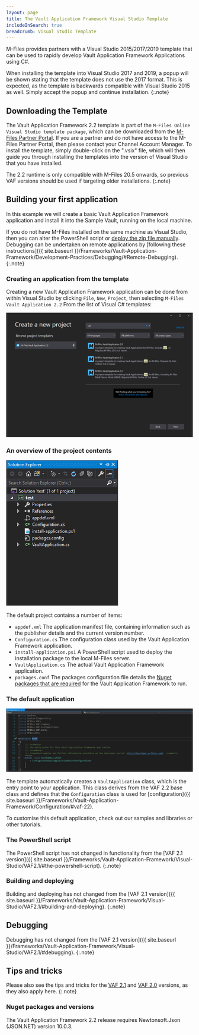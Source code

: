```yaml
---
layout: page
title: The Vault Application Framework Visual Studio Template
includeInSearch: true
breadcrumb: Visual Studio Template
---
```


M-Files provides partners with a Visual Studio 2015/2017/2019 template that can be used to rapidly develop Vault Application Framework Applications using C#.

When installing the template into Visual Studio 2017 and 2019, a popup will be shown stating that the template does not use the 2017 format.  This is expected, as the template is backwards compatible with Visual Studio 2015 as well.  Simply accept the popup and continue installation.
{:.note}

## Downloading the Template

The Vault Application Framework 2.2 template is part of the `M-Files Online Visual Studio template package`, which can be downloaded from the [M-Files Partner Portal](https://partners.cloudvault.m-files.com/Default.aspx?#CE7643CB-C9BB-4536-8187-707DB78EAF2A/object/D93538F9-B429-44DE-9840-553A67964438/latest).  If you are a partner and do not have access to the M-Files Partner Portal, then please contact your Channel Account Manager.  To install the template, simply double-click on the ".vsix" file, which will then guide you through installing the templates into the version of Visual Studio that you have installed.

The 2.2 runtime is only compatible with M-Files 20.5 onwards, so previous VAF versions should be used if targeting older installations.
{:.note}

## Building your first application

In this example we will create a basic Vault Application Framework application and install it into the Sample Vault, running on the local machine.

If you do not have M-Files installed on the same machine as Visual Studio, then you can alter the PowerShell script or [deploy the zip file manually](#manual-deployment).  Debugging can be undertaken on remote applications by [following these instructions]({{ site.baseurl }}/Frameworks/Vault-Application-Framework/Development-Practices/Debugging/#Remote-Debugging).
{:.note}

### Creating an application from the template

Creating a new Vault Application Framework application can be done from within Visual Studio by clicking `File`, `New`, `Project`, then selecting `M-Files Vault Application 2.2` From the list of Visual C# templates:

![Creating a new project](create-new-project.png)

### An overview of the project contents

![The project contents](solution-explorer.png)

The default project contains a number of items:

* `appdef.xml`
The application manifest file, containing information such as the publisher details and the current version number.
* `Configuration.cs`
The configuration class used by the Vault Application Framework application.
* `install-application.ps1`
A PowerShell script used to deploy the installation package to the local M-Files server.
* `VaultApplication.cs`
The actual Vault Application Framework application.
* `packages.conf`
The packages configuration file details the [Nuget packages that are required](https://docs.microsoft.com/en-us/nuget/consume-packages/package-restore) for the Vault Application Framework to run.

### The default application

![The default application](default-application.png)

The template automatically creates a `VaultApplication` class, which is the entry point to your application.  This class derives from the VAF 2.2 base class and defines that the `Configuration` class is used for [configuration]({{ site.baseurl }}/Frameworks/Vault-Application-Framework/Configuration/#vaf-22).

To customise this default application, check out our samples and libraries or other tutorials.

### The PowerShell script

The PowerShell script has not changed in functionality from the [VAF 2.1 version]({{ site.baseurl }}/Frameworks/Vault-Application-Framework/Visual-Studio/VAF2.1/#the-powershell-script).
{:.note}

### Building and deploying

Building and deploying has not changed from the [VAF 2.1 version]({{ site.baseurl }}/Frameworks/Vault-Application-Framework/Visual-Studio/VAF2.1/#building-and-deploying).
{:.note}

## Debugging

Debugging has not changed from the [VAF 2.1 version]({{ site.baseurl }}/Frameworks/Vault-Application-Framework/Visual-Studio/VAF2.1/#debugging).
{:.note}

## Tips and tricks

Please also see the tips and tricks for the [VAF 2.1](/Frameworks/Vault-Application-Framework/Visual-Studio/VAF2.1/#tips-and-tricks) and [VAF 2.0](/Frameworks/Vault-Application-Framework/Visual-Studio/VAF2.0/#tips-and-tricks) versions, as they also apply here.
{:.note}

### Nuget packages and versions

The Vault Application Framework 2.2 release requires Newtonsoft.Json (JSON.NET) version 10.0.3.
